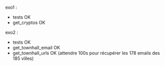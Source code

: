 exo1 : 
- tests OK
- get_cryptos OK

exo2 :
- tests OK
- get_townhall_email OK
- get_townhall_urls OK (attendre 100s pour récupérer les 178 emails des 185 villes)

